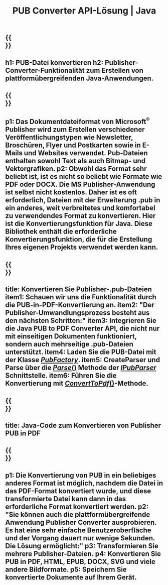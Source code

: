 ﻿---
translation: true
template: /_templates/conversion-java.md
title: PUB Converter API-Lösung | Java
url: /java/conversion/
description: Konvertieren Sie Microsoft Publisher-Dateien programmgesteuert über die Java-Bibliothek. Einfache API-Lösung zum Erstellen Ihres PUB-Konverter-Java-Projekts.
metakeywords: Pub-Java-Konverter, konvertieren Sie die Pub-Datei java
family: pub
platformtag: java
feature: conversion
---

{{<section banner>}}
---
h1: PUB-Datei konvertieren
h2: Publisher-Converter-Funktionalität zum Erstellen von plattformübergreifenden Java-Anwendungen.
---

{{<section overview>}}
---
p1: Das Dokumentdateiformat von Microsoft<sup>®</sup> Publisher wird zum Erstellen verschiedener Veröffentlichungstypen wie Newsletter, Broschüren, Flyer und Postkarten sowie in E-Mails und Websites verwendet. Pub-Dateien enthalten sowohl Text als auch Bitmap- und Vektorgrafiken.
p2: Obwohl das Format sehr beliebt ist, ist es nicht so beliebt wie Formate wie PDF oder DOCX. Die MS Publisher-Anwendung ist selbst nicht kostenlos. Daher ist es oft erforderlich, Dateien mit der Erweiterung .pub in ein anderes, weit verbreitetes und komfortabel zu verwendendes Format zu konvertieren. Hier ist die Konvertierungsfunktion für Java. Diese Bibliothek enthält die erforderliche Konvertierungsfunktion, die für die Erstellung Ihres eigenen Projekts verwendet werden kann.
---

{{<section feature1>}}
---
title: Konvertieren Sie Publisher-.pub-Dateien
item1: Schauen wir uns die Funktionalität durch die PUB-in-PDF-Konvertierung an.
item2: "Der Publisher-Umwandlungsprozess besteht aus den nächsten Schritten:"
item3: Integrieren Sie die Java PUB to PDF Converter API, die nicht nur mit einseitigen Dokumenten funktioniert, sondern auch mehrseitige .pub-Dateien unterstützt.
item4: Laden Sie die PUB-Datei mit der Klasse [*PubFactory*](https://reference.aspose.com/pub/java/com.aspose.pub/PubFactory).
item5: CreateParser und Parse über die [*Parse*()](https://reference.aspose.com/pub/java/com.aspose.pub/IPubParser#parse--) Methode der [*IPubParser*](https://reference.aspose.com/pub/java/com.aspose.pub/IPubParser) Schnittstelle.
item6: Führen Sie die Konvertierung mit [*ConvertToPdf*()](https://reference.aspose.com/pub/java/com.aspose.pub/IPdfConverter#convertToPdf-com.aspose.pub.Document-java.io.OutputStream-)-Methode.
---

{{<section codeexample>}}
---
title: Java-Code zum Konvertieren von Publisher PUB in PDF
---

{{<section summary>}}
---
p1: Die Konvertierung von PUB in ein beliebiges anderes Format ist möglich, nachdem die Datei in das PDF-Format konvertiert wurde, und diese transformierte Datei kann dann in das erforderliche Format konvertiert werden.
p2: "Sie können auch die plattformübergreifende Anwendung Publisher Converter ausprobieren. Es hat eine sehr einfache Benutzeroberfläche und der Vorgang dauert nur wenige Sekunden. Die Lösung ermöglicht:"
p3: Transformieren Sie mehrere Publisher-Dateien.
p4: Konvertieren Sie PUB in PDF, HTML, EPUB, DOCX, SVG und viele andere Bildformate.
p5: Speichern Sie konvertierte Dokumente auf Ihrem Gerät.
---
